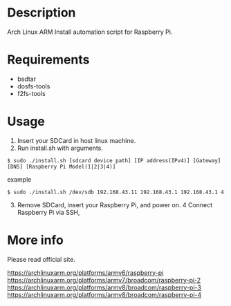 # Description

Arch Linux ARM Install automation script for Raspberry Pi.

# Requirements

* bsdtar
* dosfs-tools
* f2fs-tools

# Usage

1. Insert your SDCard in host linux machine.
2. Run install.sh with arguments.

```
$ sudo ./install.sh [sdcard device path] [IP address(IPv4)] [Gateway] [DNS] [Raspberry Pi Model(1|2|3|4)]
```

example

```
$ sudo ./install.sh /dev/sdb 192.168.43.11 192.168.43.1 192.168.43.1 4
```

3. Remove SDCard, insert your Raspberry Pi, and power on.
4 Connect Raspberry Pi via SSH, 


# More info

Please read official site.

https://archlinuxarm.org/platforms/armv6/raspberry-pi
https://archlinuxarm.org/platforms/armv7/broadcom/raspberry-pi-2
https://archlinuxarm.org/platforms/armv8/broadcom/raspberry-pi-3
https://archlinuxarm.org/platforms/armv8/broadcom/raspberry-pi-4
